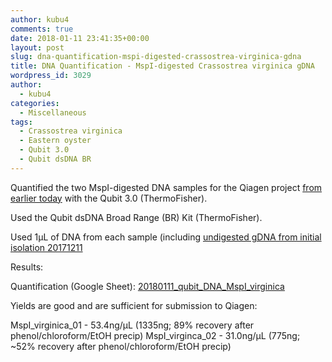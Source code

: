 ```yaml
---
author: kubu4
comments: true
date: 2018-01-11 23:41:35+00:00
layout: post
slug: dna-quantification-mspi-digested-crassostrea-virginica-gdna
title: DNA Quantification - MspI-digested Crassostrea virginica gDNA
wordpress_id: 3029
author:
  - kubu4
categories:
  - Miscellaneous
tags:
  - Crassostrea virginica
  - Eastern oyster
  - Qubit 3.0
  - Qubit dsDNA BR
---
```


Quantified the two MspI-digested DNA samples for the Qiagen project [from earlier today](2018/01/11/phenolchlorofo…-earlier-today.html) with the Qubit 3.0 (ThermoFisher).

Used the Qubit dsDNA Broad Range (BR) Kit (ThermoFisher).

Used 1μL of DNA from each sample (including [undigested gDNA from initial isolation 20171211](2017/12/11/dna-isolation-quantification-crassotrea-virginica-mantle-gdna.html)

Results:

Quantification (Google Sheet): [20180111_qubit_DNA_MspI_virginica](https://docs.google.com/spreadsheets/d/1SxPvPQLx2sXNSOSeT4bwEkqqSafSPaupKmy48OlJyow/edit?usp=sharing)

Yields are good and are sufficient for submission to Qiagen:

MspI_virginica_01 - 53.4ng/μL (1335ng; 89% recovery after phenol/chloroform/EtOH precip)
MspI_virginca_02 - 31.0ng/μL (775ng; ~52% recovery after phenol/chloroform/EtOH precip)
